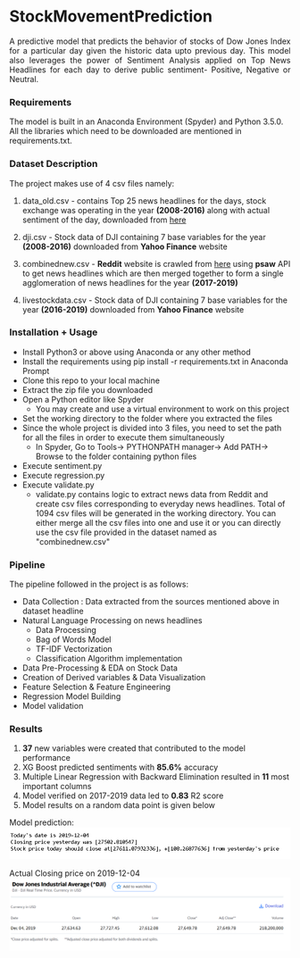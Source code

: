 StockMovementPrediction
============================================
<p align="justify">
A predictive model that predicts the behavior of stocks of Dow Jones Index for a particular day given the historic data upto previous day. This model also leverages the power of Sentiment Analysis applied on Top News Headlines for each day to derive public sentiment- Positive, Negative or Neutral.

</p>

### Requirements

<p align="justify">

The model is built in an Anaconda Environment (Spyder) and Python 3.5.0. All the libraries which need to be downloaded are mentioned in requirements.txt.
	
</p>

### Dataset Description
<p align="justify">

The project makes use of 4 csv files namely:

1. data_old.csv - contains Top 25 news headlines for the days, stock exchange was operating in the year **(2008-2016)** along with actual sentiment of the day, downloaded from [here](https://www.kaggle.com/aaron7sun/stocknews#RedditNews.csv )

2. dji.csv - Stock data of DJI containing 7 base variables for the year **(2008-2016)** downloaded from **Yahoo Finance** website

3. combinednew.csv -  **Reddit** website is crawled from [here](https://www.reddit.com/r/usanews/ ) using **psaw** API to get news headlines which are then merged together to form a single agglomeration of news headlines for the year **(2017-2019)**

4. livestockdata.csv - Stock data of DJI containing 7 base variables for the year **(2016-2019)** downloaded from **Yahoo Finance** website
	
</p>


### Installation + Usage
- Install Python3 or above using Anaconda or any other method
- Install the requirements using pip install -r requirements.txt in Anaconda Prompt
- Clone this repo to your local machine
- Extract the zip file you downloaded
- Open a Python editor like Spyder 
	* You may create and use a virtual environment to work on this project
- Set the working directory to the folder where you extracted the files
- Since the whole project is divided into 3 files, you need to set the path for all the files in order to execute them simultaneously
	* In Spyder, Go to Tools-> PYTHONPATH manager-> Add PATH-> Browse to the folder containing python files
- Execute sentiment.py
- Execute regression.py
- Execute validate.py
	* validate.py contains logic to extract news data from Reddit and create csv files corresponding to everyday news headlines. Total of 1094 csv files will be generated in the working directory. You can either merge all the csv files into one and use it or you can directly use the csv file provided in the dataset named as "combinednew.csv"

### Pipeline
The pipeline followed in the project is as follows:
- Data Collection : Data extracted from the sources mentioned above in dataset headline
-  Natural Language Processing on news headlines
	* Data Processing
	* Bag of Words Model
	* TF-IDF Vectorization
	* Classification Algorithm implementation
- Data Pre-Processing & EDA on Stock Data
- Creation of Derived variables & Data Visualization
- Feature Selection & Feature Engineering
- Regression Model Building
- Model validation

### Results

1. **37** new variables were created that contributed to the model performance
2. XG Boost predicted sentiments with **85.6%** accuracy
3. Multiple Linear Regression with Backward Elimination  resulted in **11** most important columns  
4. Model verified on 2017-2019 data led to **0.83** R2 score
5. Model results on a random data point is given below

Model prediction:
![Results](results.PNG)

Actual Closing price on 2019-12-04 
![Results](Actual-closing-price-DJI.png)



